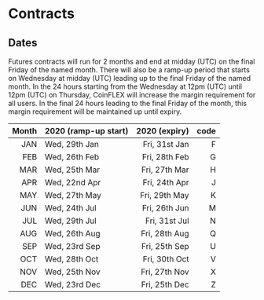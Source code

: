 # Contracts


## Dates

Futures contracts will run for 2 months and end at midday (UTC) on the final Friday of the named month.
There will also be a ramp-up period that starts on Wednesday at midday (UTC) leading up to the final Friday of the
named month. In the 24 hours starting from the Wednesday at 12pm (UTC) until 12pm (UTC) on Thursday, CoinFLEX will 
increase the margin requirement for all users. In the final 24 hours leading to the final Friday of the month, this margin
requirement will be maintained up until expiry.

| Month | 2020 (ramp-up start)| 2020 (expiry)     | code |
|------:|:--------------------|------------------:|-----:|
|  JAN  |    Wed, 29th Jan    |   Fri, 31st Jan   |  F   |
|  FEB  |    Wed, 26th Feb    |   Fri, 28th Feb   |  G   |
|  MAR  |    Wed, 25th Mar    |   Fri, 27th Mar   |  H   |
|  APR  |    Wed, 22nd Apr    |   Fri, 24th Apr   |  J   |
|  MAY  |    Wed, 27th May    |   Fri, 29th May   |  K   |
|  JUN  |    Wed, 24th Jul    |   Fri, 26th Jun   |  M   |
|  JUL  |    Wed, 29th Jul    |   Fri, 31st Jul   |  N   |
|  AUG  |    Wed, 26th Aug    |   Fri, 28th Aug   |  Q   |
|  SEP  |    Wed, 23rd Sep    |   Fri, 25th Sep   |  U   |
|  OCT  |    Wed, 28th Oct    |   Fri, 30th Oct   |  V   |
|  NOV  |    Wed, 25th Nov    |   Fri, 27th Nov   |  X   |
|  DEC  |    Wed, 23rd Dec    |   Fri, 25th Dec   |  Z   |
